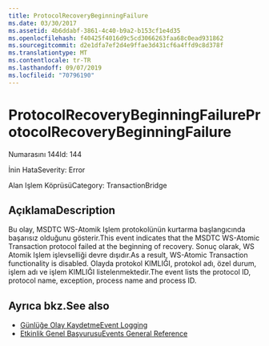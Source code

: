 ```yaml
---
title: ProtocolRecoveryBeginningFailure
ms.date: 03/30/2017
ms.assetid: 4b6ddabf-3861-4c40-b9a2-b153cf1e4d35
ms.openlocfilehash: f40425f4016d9c5cd3066263faa68c0ead931862
ms.sourcegitcommit: d2e1dfa7ef2d4e9ffae3d431cf6a4ffd9c8d378f
ms.translationtype: MT
ms.contentlocale: tr-TR
ms.lasthandoff: 09/07/2019
ms.locfileid: "70796190"
---
```

# <a name="protocolrecoverybeginningfailure"></a><span data-ttu-id="1b2bf-102">ProtocolRecoveryBeginningFailure</span><span class="sxs-lookup"><span data-stu-id="1b2bf-102">ProtocolRecoveryBeginningFailure</span></span>
<span data-ttu-id="1b2bf-103">Numarasını 144</span><span class="sxs-lookup"><span data-stu-id="1b2bf-103">Id: 144</span></span>  
  
 <span data-ttu-id="1b2bf-104">İnin Hata</span><span class="sxs-lookup"><span data-stu-id="1b2bf-104">Severity: Error</span></span>  
  
 <span data-ttu-id="1b2bf-105">Alan Işlem Köprüsü</span><span class="sxs-lookup"><span data-stu-id="1b2bf-105">Category: TransactionBridge</span></span>  
  
## <a name="description"></a><span data-ttu-id="1b2bf-106">Açıklama</span><span class="sxs-lookup"><span data-stu-id="1b2bf-106">Description</span></span>  
 <span data-ttu-id="1b2bf-107">Bu olay, MSDTC WS-Atomik Işlem protokolünün kurtarma başlangıcında başarısız olduğunu gösterir.</span><span class="sxs-lookup"><span data-stu-id="1b2bf-107">This event indicates that the MSDTC WS-Atomic Transaction protocol failed at the beginning of recovery.</span></span> <span data-ttu-id="1b2bf-108">Sonuç olarak, WS Atomik Işlem işlevselliği devre dışıdır.</span><span class="sxs-lookup"><span data-stu-id="1b2bf-108">As a result, WS-Atomic Transaction functionality is disabled.</span></span> <span data-ttu-id="1b2bf-109">Olayda protokol KIMLIĞI, protokol adı, özel durum, işlem adı ve işlem KIMLIĞI listelenmektedir.</span><span class="sxs-lookup"><span data-stu-id="1b2bf-109">The event lists the protocol ID, protocol name, exception, process name and process ID.</span></span>  
  
## <a name="see-also"></a><span data-ttu-id="1b2bf-110">Ayrıca bkz.</span><span class="sxs-lookup"><span data-stu-id="1b2bf-110">See also</span></span>

- [<span data-ttu-id="1b2bf-111">Günlüğe Olay Kaydetme</span><span class="sxs-lookup"><span data-stu-id="1b2bf-111">Event Logging</span></span>](index.md)
- [<span data-ttu-id="1b2bf-112">Etkinlik Genel Başvurusu</span><span class="sxs-lookup"><span data-stu-id="1b2bf-112">Events General Reference</span></span>](events-general-reference.md)
